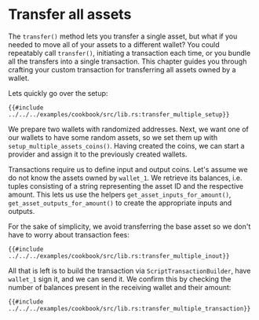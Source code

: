 # Transfer all assets

The `transfer()` method lets you transfer a single asset, but what if you needed to move all of your assets to a different wallet? You could repeatably call `transfer()`, initiating a transaction each time, or you bundle all the transfers into a single transaction. This chapter guides you through crafting your custom transaction for transferring all assets owned by a wallet.

Lets quickly go over the setup:

```rust,ignore
{{#include ../../../examples/cookbook/src/lib.rs:transfer_multiple_setup}}
```

We prepare two wallets with randomized addresses. Next, we want one of our wallets to have some random assets, so we set them up with `setup_multiple_assets_coins()`. Having created the coins, we can start a provider and assign it to the previously created wallets.

Transactions require us to define input and output coins. Let's assume we do not know the assets owned by `wallet_1`. We retrieve its balances, i.e. tuples consisting of a string representing the asset ID and the respective amount. This lets us use the helpers `get_asset_inputs_for_amount()`, `get_asset_outputs_for_amount()` to create the appropriate inputs and outputs.

For the sake of simplicity, we avoid transferring the base asset so we don't have to worry about transaction fees:

```rust,ignore
{{#include ../../../examples/cookbook/src/lib.rs:transfer_multiple_inout}}
```

All that is left is to build the transaction via `ScriptTransactionBuilder`, have `wallet_1` sign it, and we can send it. We confirm this by checking the number of balances present in the receiving wallet and their amount:

```rust,ignore
{{#include ../../../examples/cookbook/src/lib.rs:transfer_multiple_transaction}}
```
